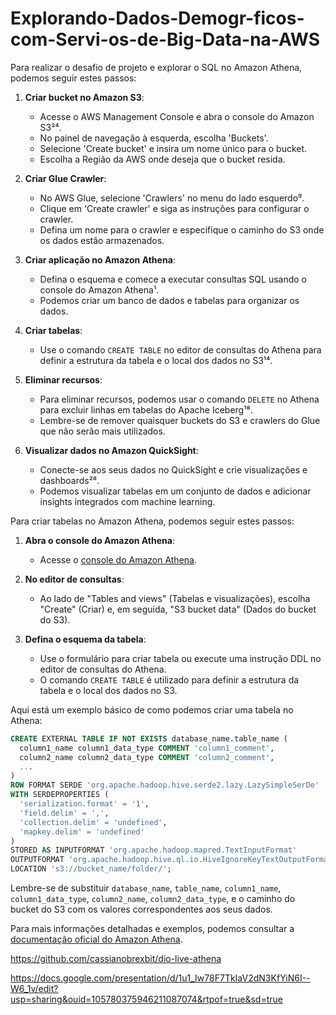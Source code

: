 # Explorando-Dados-Demogr-ficos-com-Servi-os-de-Big-Data-na-AWS

Para realizar o desafio de projeto e explorar o SQL no Amazon Athena, podemos seguir estes passos:

1. **Criar bucket no Amazon S3**:
   - Acesse o AWS Management Console e abra o console do Amazon S3²⁴.
   - No painel de navegação à esquerda, escolha 'Buckets'.
   - Selecione 'Create bucket' e insira um nome único para o bucket.
   - Escolha a Região da AWS onde deseja que o bucket resida.

2. **Criar Glue Crawler**:
   - No AWS Glue, selecione 'Crawlers' no menu do lado esquerdo⁹.
   - Clique em 'Create crawler' e siga as instruções para configurar o crawler.
   - Defina um nome para o crawler e especifique o caminho do S3 onde os dados estão armazenados.

3. **Criar aplicação no Amazon Athena**:
   - Defina o esquema e comece a executar consultas SQL usando o console do Amazon Athena¹.
   - Podemos criar um banco de dados e tabelas para organizar os dados.

4. **Criar tabelas**:
   - Use o comando `CREATE TABLE` no editor de consultas do Athena para definir a estrutura da tabela e o local dos dados no S3¹⁴.

5. **Eliminar recursos**:
   - Para eliminar recursos, podemos usar o comando `DELETE` no Athena para excluir linhas em tabelas do Apache Iceberg¹⁸.
   - Lembre-se de remover quaisquer buckets do S3 e crawlers do Glue que não serão mais utilizados.

6. **Visualizar dados no Amazon QuickSight**:
   - Conecte-se aos seus dados no QuickSight e crie visualizações e dashboards²⁸.
   - Podemos visualizar tabelas em um conjunto de dados e adicionar insights integrados com machine learning.

Para criar tabelas no Amazon Athena, podemos seguir estes passos:

1. **Abra o console do Amazon Athena**:
   - Acesse o [console do Amazon Athena](^1^).

2. **No editor de consultas**:
   - Ao lado de "Tables and views" (Tabelas e visualizações), escolha "Create" (Criar) e, em seguida, "S3 bucket data" (Dados do bucket do S3).

3. **Defina o esquema da tabela**:
   - Use o formulário para criar tabela ou execute uma instrução DDL no editor de consultas do Athena.
   - O comando `CREATE TABLE` é utilizado para definir a estrutura da tabela e o local dos dados no S3.

Aqui está um exemplo básico de como podemos criar uma tabela no Athena:

```sql
CREATE EXTERNAL TABLE IF NOT EXISTS database_name.table_name (
  column1_name column1_data_type COMMENT 'column1_comment',
  column2_name column2_data_type COMMENT 'column2_comment',
  ...
)
ROW FORMAT SERDE 'org.apache.hadoop.hive.serde2.lazy.LazySimpleSerDe'
WITH SERDEPROPERTIES (
  'serialization.format' = '1',
  'field.delim' = ',',
  'collection.delim' = 'undefined',
  'mapkey.delim' = 'undefined'
)
STORED AS INPUTFORMAT 'org.apache.hadoop.mapred.TextInputFormat'
OUTPUTFORMAT 'org.apache.hadoop.hive.ql.io.HiveIgnoreKeyTextOutputFormat'
LOCATION 's3://bucket_name/folder/';
```

Lembre-se de substituir `database_name`, `table_name`, `column1_name`, `column1_data_type`, `column2_name`, `column2_data_type`, e o caminho do bucket do S3 com os valores correspondentes aos seus dados.

Para mais informações detalhadas e exemplos, podemos consultar a [documentação oficial do Amazon Athena](^2^). 

https://github.com/cassianobrexbit/dio-live-athena

https://docs.google.com/presentation/d/1u1_Iw78F7TkIaV2dN3KfYiN6I--W6_1v/edit?usp=sharing&ouid=105780375946211087074&rtpof=true&sd=true
